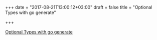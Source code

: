 +++
date = "2017-08-21T13:00:12+03:00"
draft = false
title = "Optional Types with go generate"

+++

<p><a href="http://www.markphelps.me/2017/08/20/optional-types-with-go-generate.html">Optional Types with go generate</a></p>

